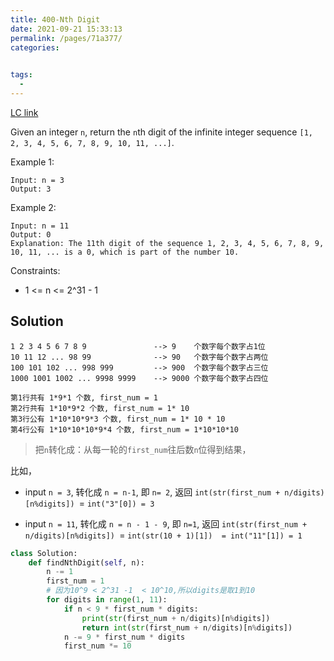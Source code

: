 ```yaml
---
title: 400-Nth Digit
date: 2021-09-21 15:33:13
permalink: /pages/71a377/
categories:
  

tags:
  - 
---
```

[LC link](https://leetcode.com/problems/nth-digit/)

Given an integer `n`, return the `n`th digit of the infinite integer sequence `[1, 2, 3, 4, 5, 6, 7, 8, 9, 10, 11, ...]`.

 

Example 1:
```
Input: n = 3
Output: 3
```
Example 2:
```
Input: n = 11
Output: 0
Explanation: The 11th digit of the sequence 1, 2, 3, 4, 5, 6, 7, 8, 9, 10, 11, ... is a 0, which is part of the number 10.
```

Constraints:

- 1 <= n <= 2^31 - 1

## Solution
```
1 2 3 4 5 6 7 8 9               --> 9    个数字每个数字占1位
10 11 12 ... 98 99              --> 90   个数字每个数字占两位
100 101 102 ... 998 999         --> 900  个数字每个数字占三位
1000 1001 1002 ... 9998 9999    --> 9000 个数字每个数字占四位

第1行共有 1*9*1 个数, first_num = 1
第2行共有 1*10*9*2 个数, first_num = 1* 10
第3行公有 1*10*10*9*3 个数, first_num = 1* 10 * 10
第4行公有 1*10*10*10*9*4 个数, first_num = 1*10*10*10
```

> 把`n`转化成：从每一轮的`first_num`往后数`n`位得到结果，

比如，
- input `n = 3`, 转化成 `n = n-1`, 即 `n= 2`, 返回 `int(str(first_num + n/digits)[n%digits]) `= `int("3"[0]) = 3`

- input `n = 11`, 转化成 `n = n - 1 - 9`, 即 `n=1`, 返回 `int(str(first_num + n/digits)[n%digits]) `= `int(str(10 + 1)[1])  = int("11"[1]) = 1`
```python
class Solution:
    def findNthDigit(self, n):
        n -= 1
        first_num = 1
        # 因为10^9 < 2^31 -1  < 10^10,所以digits是取1到10
        for digits in range(1, 11):
            if n < 9 * first_num * digits:
                print(str(first_num + n/digits)[n%digits])
                return int(str(first_num + n/digits)[n%digits])
            n -= 9 * first_num * digits
            first_num *= 10
```
